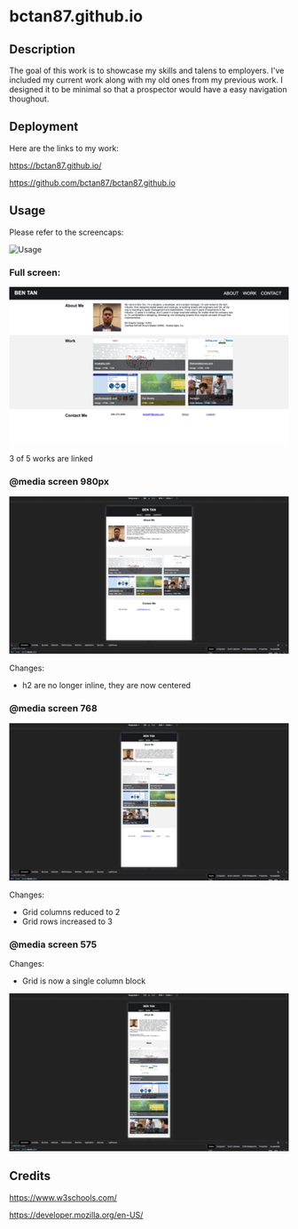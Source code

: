 # bctan87.github.io

## Description

The goal of this work is to showcase my skills and talens to employers. I've included my current work along with my old ones from my previous work. I designed it to be minimal so that a prospector would have a easy navigation thoughout. 

## Deployment
Here are the links to my work:

https://bctan87.github.io/

https://github.com/bctan87/bctan87.github.io

## Usage
Please refer to the screencaps:

![Usage](../assets/images/screencap1.png)

### Full screen:

![Full screen](/assets/images/screencap2.png)

3 of 5 works are linked

### @media screen 980px

![980](./assets/images/screencap3.png)

Changes:
- h2 are no longer inline, they are now centered

### @media screen 768

![768](./assets/images/screencap4.png)

Changes:
- Grid columns reduced to 2
- Grid rows increased to 3

### @media screen 575

Changes:
- Grid is now a single column block

![575](./assets/images/screencap5.png)

## Credits
https://www.w3schools.com/

https://developer.mozilla.org/en-US/
